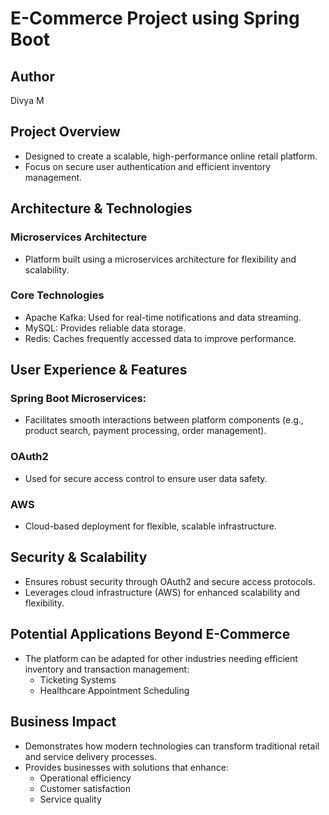 # E-Commerce Project using Spring Boot

## Author
Divya M

## Project Overview
- Designed to create a scalable, high-performance online retail platform.
- Focus on secure user authentication and efficient inventory management.

## Architecture & Technologies

### Microservices Architecture
  - Platform built using a microservices architecture for flexibility and scalability.
### Core Technologies
  - Apache Kafka: Used for real-time notifications and data streaming.
  - MySQL: Provides reliable data storage.
  - Redis: Caches frequently accessed data to improve performance.

## User Experience & Features
### Spring Boot Microservices:
  - Facilitates smooth interactions between platform components (e.g., product search, payment processing, order management).
### OAuth2
  - Used for secure access control to ensure user data safety.
### AWS
  - Cloud-based deployment for flexible, scalable infrastructure.

## Security & Scalability
- Ensures robust security through OAuth2 and secure access protocols.
- Leverages cloud infrastructure (AWS) for enhanced scalability and flexibility.

## Potential Applications Beyond E-Commerce
- The platform can be adapted for other industries needing efficient inventory and transaction management:
  - Ticketing Systems
  - Healthcare Appointment Scheduling

## Business Impact
- Demonstrates how modern technologies can transform traditional retail and service delivery processes.
- Provides businesses with solutions that enhance:
  - Operational efficiency
  - Customer satisfaction
  - Service quality
